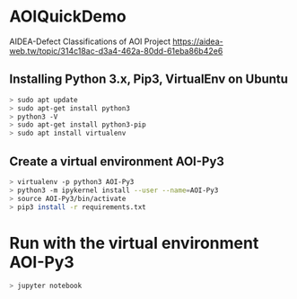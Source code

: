 # AOIQuickDemo
AIDEA-Defect Classifications of AOI Project
https://aidea-web.tw/topic/314c18ac-d3a4-462a-80dd-61eba86b42e6


## Installing Python 3.x, Pip3, VirtualEnv on Ubuntu
```bash
> sudo apt update
> sudo apt-get install python3
> python3 -V
> sudo apt-get install python3-pip
> sudo apt install virtualenv
```

## Create a virtual environment AOI-Py3
```bash
> virtualenv -p python3 AOI-Py3
> python3 -m ipykernel install --user --name=AOI-Py3
> source AOI-Py3/bin/activate
> pip3 install -r requirements.txt
```

# Run with the virtual environment AOI-Py3
```bash
> jupyter notebook
```
